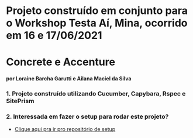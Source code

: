 # Projeto construído em conjunto para o Workshop Testa Aí, Mina, ocorrido em 16 e 17/06/2021
# Concrete e Accenture

#### por Loraine Barcha Garutti e Ailana Maciel da Silva

### 1. Projeto construído utilizando Cucumber, Capybara, Rspec e SitePrism

### 2. Interessada em fazer o setup para rodar este projeto?

- [Clique aqui pra ir pro repositório de setup](https://github.com/lorainegarutti/setup-capybara)